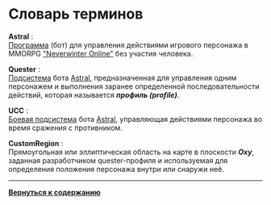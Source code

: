 # Словарь терминов

<a name ="ref-Astral">**Astral**</a> :<br/>
[Программа](https://www.neverwinter-bot.com/forums/index.php) (бот) для управления действиями игрового персонажа в MMORPG ["Neverwinter Online"](https://www.arcgames.com/en/games/neverwinter/news) без участия человека.

<a name ="ref-Quester">**Quester**</a> :<br/>
[Подсистема](https://www.neverwinter-bot.com/forums/viewtopic.php?p=43900#p43900) бота [Astral](https://www.neverwinter-bot.com/forums/index.php), предназначенная для управления одним персонажем и выполнения заранее определенной последовательности действий, которая называется ***профиль (рrofile)***.

<a name ="ref-UCC">**UCC**</a> :<br/>
[Боевая подсистема](https://www.neverwinter-bot.com/forums/viewtopic.php?p=44736#p44736) бота [Astral](https://www.neverwinter-bot.com/forums/index.php), управляющая действиями персонажа во время сражения с противником.

<a name ="ref-CustomRegion">**CustomRegion**</a> :<br/>
Прямоугольная или эллиптическая область на карте в плоскости ***Oxy***, заданная разработчиком quester-профиля и используемая для определения положения персонажа внутри или снаружи неё.

---

[**Вернуться к содержанию**](../index.md)